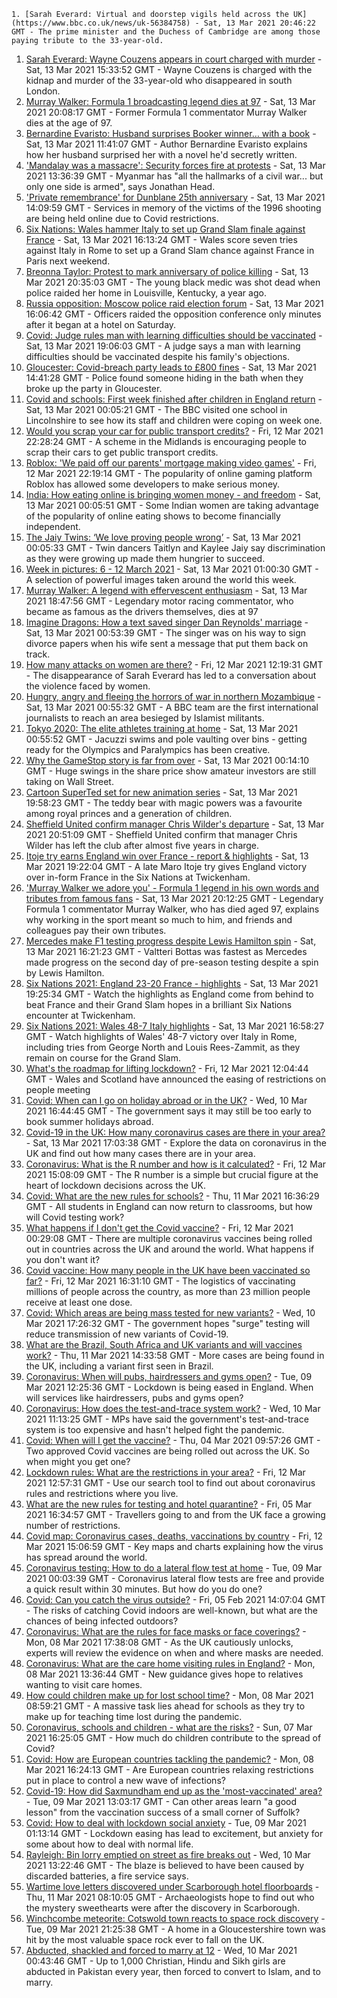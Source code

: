 
    1. [Sarah Everard: Virtual and doorstep vigils held across the UK](https://www.bbc.co.uk/news/uk-56384758) - Sat, 13 Mar 2021 20:46:22 GMT - The prime minister and the Duchess of Cambridge are among those paying tribute to the 33-year-old.
1. [Sarah Everard: Wayne Couzens appears in court charged with murder](https://www.bbc.co.uk/news/uk-england-london-56385657) - Sat, 13 Mar 2021 15:33:52 GMT - Wayne Couzens is charged with the kidnap and murder of the 33-year-old who disappeared in south London.
1. [Murray Walker: Formula 1 broadcasting legend dies at 97](https://www.bbc.co.uk/sport/formula1/56388596) - Sat, 13 Mar 2021 20:08:17 GMT - Former Formula 1 commentator Murray Walker dies at the age of 97.
1. [Bernardine Evaristo: Husband surprises Booker winner… with a book](https://www.bbc.co.uk/news/uk-56385395) - Sat, 13 Mar 2021 11:41:07 GMT - Author Bernardine Evaristo explains how her husband surprised her with a novel he'd secretly written.
1. ['Mandalay was a massacre': Security forces fire at protests](https://www.bbc.co.uk/news/world-asia-56386348) - Sat, 13 Mar 2021 13:36:39 GMT - Myanmar has "all the hallmarks of a civil war... but only one side is armed", says Jonathan Head.
1. ['Private remembrance' for Dunblane 25th anniversary](https://www.bbc.co.uk/news/uk-scotland-56386496) - Sat, 13 Mar 2021 14:09:59 GMT - Services in memory of the victims of the 1996 shooting are being held online due to Covid restrictions.
1. [Six Nations: Wales hammer Italy to set up Grand Slam finale against France](https://www.bbc.co.uk/sport/rugby-union/56387542) - Sat, 13 Mar 2021 16:13:24 GMT - Wales score seven tries against Italy in Rome to set up a Grand Slam chance against France in Paris next weekend.
1. [Breonna Taylor: Protest to mark anniversary of police killing](https://www.bbc.co.uk/news/world-us-canada-56387446) - Sat, 13 Mar 2021 20:35:03 GMT - The young black medic was shot dead when police raided her home in Louisville, Kentucky, a year ago.
1. [Russia opposition: Moscow police raid election forum](https://www.bbc.co.uk/news/world-europe-56385012) - Sat, 13 Mar 2021 16:06:42 GMT - Officers raided the opposition conference only minutes after it began at a hotel on Saturday.
1. [Covid: Judge rules man with learning difficulties should be vaccinated](https://www.bbc.co.uk/news/uk-england-manchester-56379383) - Sat, 13 Mar 2021 19:06:03 GMT - A judge says a man with learning difficulties should be vaccinated despite his family's objections.
1. [Gloucester: Covid-breach party leads to £800 fines](https://www.bbc.co.uk/news/uk-england-gloucestershire-56386595) - Sat, 13 Mar 2021 14:41:28 GMT - Police found someone hiding in the bath when they broke up the party in Gloucester.
1. [Covid and schools: First week finished after children in England return](https://www.bbc.co.uk/news/education-56375885) - Sat, 13 Mar 2021 00:05:21 GMT - The BBC visited one school in Lincolnshire to see how its staff and children were coping on week one.
1. [Would you scrap your car for public transport credits?](https://www.bbc.co.uk/news/business-56373096) - Fri, 12 Mar 2021 22:28:24 GMT - A scheme in the Midlands is encouraging people to scrap their cars to get public transport credits.
1. [Roblox: 'We paid off our parents' mortgage making video games'](https://www.bbc.co.uk/news/business-56354253) - Fri, 12 Mar 2021 22:19:14 GMT - The popularity of online gaming platform Roblox has allowed some developers to make serious money.
1. [India: How eating online is bringing women money - and freedom](https://www.bbc.co.uk/news/world-asia-india-56373660) - Sat, 13 Mar 2021 00:05:51 GMT - Some Indian women are taking advantage of the popularity of online eating shows to become financially independent.
1. [The Jaiy Twins: ‘We love proving people wrong’](https://www.bbc.co.uk/news/uk-england-london-56353938) - Sat, 13 Mar 2021 00:05:33 GMT - Twin dancers Taitlyn and Kaylee Jaiy say discrimination as they were growing up made them hungrier to succeed.
1. [Week in pictures: 6 - 12 March 2021](https://www.bbc.co.uk/news/in-pictures-56371922) - Sat, 13 Mar 2021 01:00:30 GMT - A selection of powerful images taken around the world this week.
1. [Murray Walker: A legend with effervescent enthusiasm](https://www.bbc.co.uk/sport/formula1/56355693) - Sat, 13 Mar 2021 18:47:56 GMT - Legendary motor racing commentator, who became as famous as the drivers themselves, dies at 97
1. [Imagine Dragons: How a text saved singer Dan Reynolds' marriage](https://www.bbc.co.uk/news/entertainment-arts-56376731) - Sat, 13 Mar 2021 00:53:39 GMT - The singer was on his way to sign divorce papers when his wife sent a message that put them back on track.
1. [How many attacks on women are there?](https://www.bbc.co.uk/news/explainers-56365412) - Fri, 12 Mar 2021 12:19:31 GMT - The disappearance of Sarah Everard has led to a conversation about the violence faced by women.
1. [Hungry, angry and fleeing the horrors of war in northern Mozambique](https://www.bbc.co.uk/news/world-africa-56373651) - Sat, 13 Mar 2021 00:55:32 GMT - A BBC team are the first international journalists to reach an area besieged by Islamist militants.
1. [Tokyo 2020: The elite athletes training at home](https://www.bbc.co.uk/news/newsbeat-56264594) - Sat, 13 Mar 2021 00:55:52 GMT - Jacuzzi swims and pole vaulting over bins - getting ready for the Olympics and Paralympics has been creative.
1. [Why the GameStop story is far from over](https://www.bbc.co.uk/news/technology-56357526) - Sat, 13 Mar 2021 00:14:10 GMT - Huge swings in the share price show amateur investors are still taking on Wall Street.
1. [Cartoon SuperTed set for new animation series](https://www.bbc.co.uk/news/uk-wales-56011789) - Sat, 13 Mar 2021 19:58:23 GMT - The teddy bear with magic powers was a favourite among royal princes and a generation of children.
1. [Sheffield United confirm manager Chris Wilder's departure](https://www.bbc.co.uk/sport/football/56387640) - Sat, 13 Mar 2021 20:51:09 GMT - Sheffield United confirm that manager Chris Wilder has left the club after almost five years in charge.
1. [Itoje try earns England win over France - report & highlights](https://www.bbc.co.uk/sport/rugby-union/56386696) - Sat, 13 Mar 2021 19:22:04 GMT - A late Maro Itoje try gives England victory over in-form France in the Six Nations at Twickenham.
1. ['Murray Walker we adore you' - Formula 1 legend in his own words and tributes from famous fans](https://www.bbc.co.uk/sport/av/formula1/56389707) - Sat, 13 Mar 2021 20:12:25 GMT - Legendary Formula 1 commentator Murray Walker, who has died aged 97, explains why working in the sport meant so much to him, and friends and colleagues pay their own tributes.
1. [Mercedes make F1 testing progress despite Lewis Hamilton spin](https://www.bbc.co.uk/sport/formula1/56387626) - Sat, 13 Mar 2021 16:21:23 GMT - Valtteri Bottas was fastest as Mercedes made progress on the second day of pre-season testing despite a spin by Lewis Hamilton.
1. [Six Nations 2021: England 23-20 France - highlights](https://www.bbc.co.uk/sport/av/rugby-union/56389537) - Sat, 13 Mar 2021 19:25:34 GMT - Watch the highlights as England come from behind to beat France and their Grand Slam hopes in a brilliant Six Nations encounter at Twickenham.
1. [Six Nations 2021: Wales 48-7 Italy highlights](https://www.bbc.co.uk/sport/av/rugby-union/56388817) - Sat, 13 Mar 2021 16:58:27 GMT - Watch highlights of Wales' 48-7 victory over Italy in Rome, including tries from George North and Louis Rees-Zammit, as they remain on course for the Grand Slam.
1. [What's the roadmap for lifting lockdown?](https://www.bbc.co.uk/news/explainers-52530518) - Fri, 12 Mar 2021 12:04:44 GMT - Wales and Scotland have announced the easing of restrictions on people meeting
1. [Covid: When can I go on holiday abroad or in the UK?](https://www.bbc.co.uk/news/explainers-52646738) - Wed, 10 Mar 2021 16:44:45 GMT - The government says it may still be too early to book summer holidays abroad.
1. [Covid-19 in the UK: How many coronavirus cases are there in your area?](https://www.bbc.co.uk/news/uk-51768274) - Sat, 13 Mar 2021 17:03:38 GMT - Explore the data on coronavirus in the UK and find out how many cases there are in your area.
1. [Coronavirus: What is the R number and how is it calculated?](https://www.bbc.co.uk/news/health-52473523) - Fri, 12 Mar 2021 15:08:09 GMT - The R number is a simple but crucial figure at the heart of lockdown decisions across the UK.
1. [Covid: What are the new rules for schools?](https://www.bbc.co.uk/news/education-51643556) - Thu, 11 Mar 2021 16:36:29 GMT - All students in England can now return to classrooms, but how will Covid testing work?
1. [What happens if I don't get the Covid vaccine?](https://www.bbc.co.uk/news/health-56359242) - Fri, 12 Mar 2021 00:29:08 GMT - There are multiple coronavirus vaccines being rolled out in countries across the UK and around the world. What happens if you don't want it?
1. [Covid vaccine: How many people in the UK have been vaccinated so far?](https://www.bbc.co.uk/news/health-55274833) - Fri, 12 Mar 2021 16:31:10 GMT - The logistics of vaccinating millions of people across the country, as more than 23 million people receive at least one dose.
1. [Covid: Which areas are being mass tested for new variants?](https://www.bbc.co.uk/news/explainers-54872039) - Wed, 10 Mar 2021 17:26:32 GMT - The government hopes "surge" testing will reduce transmission of new variants of Covid-19.
1. [What are the Brazil, South Africa and UK variants and will vaccines work?](https://www.bbc.co.uk/news/health-55659820) - Thu, 11 Mar 2021 14:33:58 GMT - More cases are being found in the UK, including a variant first seen in Brazil.
1. [Coronavirus: When will pubs, hairdressers and gyms open?](https://www.bbc.co.uk/news/explainers-53349989) - Tue, 09 Mar 2021 12:25:36 GMT - Lockdown is being eased in England. When will services like hairdressers, pubs and gyms open?
1. [Coronavirus: How does the test-and-trace system work?](https://www.bbc.co.uk/news/explainers-52442754) - Wed, 10 Mar 2021 11:13:25 GMT - MPs have said the government's test-and-trace system is too expensive and hasn't helped fight the pandemic.
1. [Covid: When will I get the vaccine?](https://www.bbc.co.uk/news/health-55045639) - Thu, 04 Mar 2021 09:57:26 GMT - Two approved Covid vaccines are being rolled out across the UK. So when might you get one?
1. [Lockdown rules: What are the restrictions in your area?](https://www.bbc.co.uk/news/uk-54373904) - Fri, 12 Mar 2021 12:57:31 GMT - Use our search tool to find out about coronavirus rules and restrictions where you live.
1. [What are the new rules for testing and hotel quarantine?](https://www.bbc.co.uk/news/explainers-52544307) - Fri, 05 Mar 2021 16:34:57 GMT - Travellers going to and from the UK face a growing number of restrictions.
1. [Covid map: Coronavirus cases, deaths, vaccinations by country](https://www.bbc.co.uk/news/world-51235105) - Fri, 12 Mar 2021 15:06:59 GMT - Key maps and charts explaining how the virus has spread around the world.
1. [Coronavirus testing: How to do a lateral flow test at home](https://www.bbc.co.uk/news/health-56326456) - Tue, 09 Mar 2021 00:03:39 GMT - Coronavirus lateral flow tests are free and provide a quick result within 30 minutes. But how do you do one?
1. [Covid: Can you catch the virus outside?](https://www.bbc.co.uk/news/explainers-55680305) - Fri, 05 Feb 2021 14:07:04 GMT - The risks of catching Covid indoors are well-known, but what are the chances of being infected outdoors?
1. [Coronavirus: What are the rules for face masks or face coverings?](https://www.bbc.co.uk/news/health-51205344) - Mon, 08 Mar 2021 17:38:08 GMT - As the UK cautiously unlocks, experts will review the evidence on when and where masks are needed.
1. [Coronavirus: What are the care home visiting rules in England?](https://www.bbc.co.uk/news/explainers-53503712) - Mon, 08 Mar 2021 13:36:44 GMT - New guidance gives hope to relatives wanting to visit care homes.
1. [How could children make up for lost school time?](https://www.bbc.co.uk/news/explainers-55938837) - Mon, 08 Mar 2021 08:59:21 GMT - A massive task lies ahead for schools as they try to make up for teaching time lost during the pandemic.
1. [Coronavirus, schools and children - what are the risks?](https://www.bbc.co.uk/news/health-52003804) - Sun, 07 Mar 2021 16:25:05 GMT - How much do children contribute to the spread of Covid?
1. [Covid: How are European countries tackling the pandemic?](https://www.bbc.co.uk/news/explainers-53640249) - Mon, 08 Mar 2021 16:24:13 GMT - Are European countries relaxing restrictions put in place to control a new wave of infections?
1. [Covid-19: How did Saxmundham end up as the 'most-vaccinated' area?](https://www.bbc.co.uk/news/uk-england-suffolk-56320986) - Tue, 09 Mar 2021 13:03:17 GMT - Can other areas learn "a good lesson" from the vaccination success of a small corner of Suffolk?
1. [Covid: How to deal with lockdown social anxiety](https://www.bbc.co.uk/news/newsbeat-56323453) - Tue, 09 Mar 2021 01:13:14 GMT - Lockdown easing has lead to excitement, but anxiety for some about how to deal with normal life.
1. [Rayleigh: Bin lorry emptied on street as fire breaks out](https://www.bbc.co.uk/news/uk-england-essex-56347763) - Wed, 10 Mar 2021 13:22:46 GMT - The blaze is believed to have been caused by discarded batteries, a fire service says.
1. [Wartime love letters discovered under Scarborough hotel floorboards](https://www.bbc.co.uk/news/uk-england-york-north-yorkshire-56339136) - Thu, 11 Mar 2021 08:10:05 GMT - Archaeologists hope to find out who the mystery sweethearts were after the discovery in Scarborough.
1. [Winchcombe meteorite: Cotswold town reacts to space rock discovery](https://www.bbc.co.uk/news/uk-56341461) - Tue, 09 Mar 2021 21:25:38 GMT - A home in a Gloucestershire town was hit by the most valuable space rock ever to fall on the UK.
1. [Abducted, shackled and forced to marry at 12](https://www.bbc.co.uk/news/stories-56337182) - Wed, 10 Mar 2021 00:43:46 GMT - Up to 1,000 Christian, Hindu and Sikh girls are abducted in Pakistan every year, then forced to convert to Islam, and to marry.

